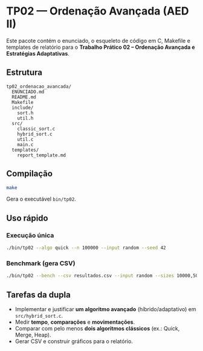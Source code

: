 # TP02 — Ordenação Avançada (AED II)

Este pacote contém o enunciado, o esqueleto de código em C, Makefile e templates de relatório para o **Trabalho Prático 02 – Ordenação Avançada e Estratégias Adaptativas**.

## Estrutura
```
tp02_ordenacao_avancada/
  ENUNCIADO.md
  README.md
  Makefile
  include/
    sort.h
    util.h
  src/
    classic_sort.c
    hybrid_sort.c
    util.c
    main.c
  templates/
    report_template.md
```
## Compilação
```bash
make
```
Gera o executável `bin/tp02`.

## Uso rápido
### Execução única
```bash
./bin/tp02 --algo quick --n 100000 --input random --seed 42
```
### Benchmark (gera CSV)
```bash
./bin/tp02 --bench --csv resultados.csv --input random --sizes 10000,50000,100000
```

## Tarefas da dupla
- Implementar e justificar **um algoritmo avançado** (híbrido/adaptativo) em `src/hybrid_sort.c`.
- Medir **tempo**, **comparações** e **movimentações**.
- Comparar com pelo menos **dois algoritmos clássicos** (ex.: Quick, Merge, Heap).
- Gerar CSV e construir gráficos para o relatório.


